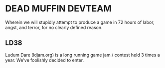 # DEAD MUFFIN DEVTEAM

Wherein we will stupidly attempt to produce a game in 72 hours of labor, angst,
and terror, for no clearly defined reason.

## LD38

Ludum Dare (ldjam.org) is a long running game jam / contest held 3 times a year. 
We've foolishly decided to enter.


